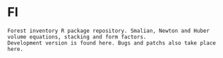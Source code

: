 FI
==
	
	Forest inventory R package repository. Smalian, Newton and Huber volume equations, stacking and form factors.
	Development version is found here. Bugs and patchs also take place here.
